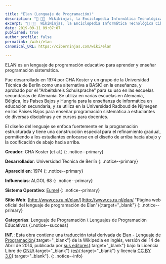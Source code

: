 ```yaml
---

title: "Elan (Lenguaje de Programación)"
description: "📖 👨‍💻  WikiNinjas, la Enciclopedia Informática Tecnológica Ciberninjas: ELAN, lenguaje de programación educativo para aprender y enseñar programación sistemática"
excerpt: "📖 👨‍💻  WikiNinjas, la Enciclopedia Informática Tecnológica Ciberninjas: ELAN, lenguaje de programación educativo para aprender y enseñar programación sistemática"
date: 2019-09-11 09:07:07
published: true
author_profile: false
permalink: /wiki/elan
canonical_URL: https://ciberninjas.com/wiki/elan

---
```


ELAN es un lenguaje de programación educativo para aprender y enseñar programación sistemática.

Fue desarrollado en 1974 por CHA Koster y un grupo de la Universidad Técnica de Berlín como una alternativa a BASIC en la enseñanza, y aprobado por el "Arbeitskreis Schulsprache" para su uso en las escuelas secundarias de Alemania. Se utiliza en varias escuelas en Alemania, Bélgica, los Países Bajos y Hungría para la enseñanza de informática en educación secundaria, y se utiliza en la Universidad Radboud de Nijmegen en los Países Bajos para enseñar programación sistemática a estudiantes de diversas disciplinas y en cursos para docentes.

El diseño del lenguaje se enfoca fuertemente en la programación estructurada y tiene una construcción especial para el refinamiento gradual, permitiendo a los estudiantes enfocarse en el diseño de arriba hacia abajo y la codificación de abajo hacia arriba.

**Creador**: CHA Koster (et al.)
{: .notice--primary}

**Desarrollador**: Universidad Técnica de Berlín
{: .notice--primary}

**Apareció en**: 1974
{: .notice--primary}

**Influencias**: ALGOL 68
{: .notice--primary}

**Sistema Operativo**: [Eumel](/wiki/eumel "Eumel, sistema operativo descontinuado inventado en Alemania en los años 70")
{: .notice--primary}

**Sitio Web**: [http://www.cs.ru.nl/elan/](http://www.cs.ru.nl/elan/ "Página web oficial del lenguaje de programación de Elan"){:target="_blank"}
{: .notice--primary}

<!-- POR TRADUCIR: https://en.wikipedia.org/wiki/ALGOL_68 -->
**Categorías**: Lenguaje de Programación \ Lenguajes de Programación Educativos
{:.notice--success}

**INF.**: Esta obra contiene una traducción total derivada de [Elan - Lenguaje de Programación](https://en.wikipedia.org/wiki/ELAN_(programming_language)){:target="_blank"} de la Wikipedia en inglés, versión del 14 de Abril de 2014, publicada por [sus editores](https://en.wikipedia.org/w/index.php?title=ELAN_(programming_language)&action=history){:target="_blank"} bajo la Licencia Libre de [GNU](http://www.gnu.org/licenses/licenses.html#GPL){:target="_blank"} [(es)](https://es.wikipedia.org/wiki/Wikipedia:Traducci%C3%B3n_no_oficial_de_la_Licencia_de_documentaci%C3%B3n_libre_de_GNU){:target="_blank"} y licencia [CC BY 3.0](https://creativecommons.org/licenses/by-sa/3.0/deed.es){:target="_blank"}.
{: .notice--info}